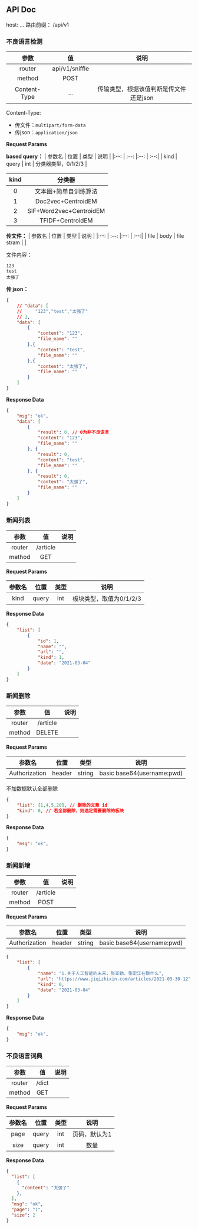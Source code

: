 ## API Doc

host: ...
路由前缀： /api/v1

### 不良语言检测

| 参数 | 值 | 说明 |
|:--: | :--:  |:--: |
| router | api/v1/sniffle | |
| method | POST | |
| Content-Type | ... | 传输类型，根据该值判断是传文件还是json |

Content-Type:
- 传文件：`multipart/form-data`
- 传json：`application/json`

**Request Params**

**based query：**
| 参数名 | 位置 | 类型 | 说明 |
|:--: | :--:  |:--: | :--:|
| kind | query | int | 分类器类型，0/1/2/3 |

| kind | 分类器 |
| :--: | :--: |
| 0 | 文本图+简单自训练算法 |
| 1 | Doc2vec+CentroidEM |
| 2 | SIF+Word2vec+CentroidEM |
| 3 | TFIDF+CentroidEM |

**传文件：**
| 参数名 | 位置 | 类型 | 说明 |
|:--: | :--:  |:--: | :--:|
| file | body | file stram | |

文件内容：
```
123
test
太强了
```

**传 json：**
```json
{
	// "data": [
	//     "123","test","太强了"
	// ],
    "data": [
        {
            "content": "123",
            "file_name": ""
        },{
            "content": "test",
            "file_name": ""
        },{
            "content": "太强了",
            "file_name": ""
        }
    ]
}
```


**Response Data**
```json
{
    "msg": "ok",
    "data": [
        {
            "result": 0, // 0为非不良语言
            "content": "123",
            "file_name": ""
        }, {
            "result": 0,
            "content": "test",
            "file_name": ""
        }, {
            "result": 0,
            "content": "太强了",
            "file_name": ""
        }
    ]
}
```

### 新闻列表

| 参数 | 值 | 说明 |
|:--: | :--:  |:--: |
| router | /article | |
| method | GET | |

**Request Params**

| 参数名 | 位置 | 类型 | 说明 |
|:--: | :--:  |:--: | :--:|
| kind | query | int | 板块类型，取值为0/1/2/3 |

**Response Data**

```json
{
    "list": [
        {
            "id": 1,
            "name": "",
            "url": "",
            "kind": 1,
            "date": "2021-03-04"
        }
    ]
}
```

### 新闻删除

| 参数 | 值 | 说明 |
|:--: | :--:  |:--: |
| router | /article | |
| method | DELETE | |

**Request Params**

| 参数名 | 位置 | 类型 | 说明 |
|:--: | :--:  |:--: | :--:|
| Authorization | header | string | basic base64(username:pwd) |

不加数据默认全部删除

```json
{
    "list": [1,4,5,20], // 删除的文章 id
    "kind": 0, // 若全部删除，则选定需要删除的板块
}
```

**Response Data**

```json
{
    "msg": "ok",
}
```

### 新闻新增

| 参数 | 值 | 说明 |
|:--: | :--:  |:--: |
| router | /article | |
| method | POST | |

**Request Params**

| 参数名 | 位置 | 类型 | 说明 |
|:--: | :--:  |:--: | :--:|
| Authorization | header | string | basic base64(username:pwd) |

```json
{
    "list": [
        {
			"name": "1.关于人工智能的未来，张亚勤、张宏江在聊什么",
			"url": "https://www.jiqizhixin.com/articles/2021-03-30-12",
			"kind": 0,
			"date": "2021-03-04"
        }
    ]
}
```

**Response Data**

```json
{
    "msg": "ok",
}
```

### 不良语言词典

| 参数 | 值 | 说明 |
|:--: | :--:  |:--: |
| router | /dict | |
| method | GET | |

**Request Params**

| 参数名 | 位置 | 类型 | 说明 |
|:--: | :--:  |:--: | :--:|
| page | query | int | 页码，默认为1 |
| size | query | int | 数量 |

**Response Data**

```json
{
  "list": [
    {
      "content": "太强了"
    },
  ],
  "msg": "ok",
  "page": "1",
  "size": 2
}
```
